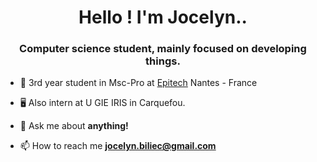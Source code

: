 <h1 align="center">Hello ! I'm Jocelyn..</h1>
<h3 align="center">Computer science student, mainly focused on developing things.</h3>

- :blue_book: 3rd year student in Msc-Pro at [Epitech](https://www.epitech.eu/fr/formations/msc-pro/) Nantes - France

- 🖥️ Also intern at U GIE IRIS in Carquefou.

- 💬 Ask me about **anything!**

- 📫 How to reach me **jocelyn.biliec@gmail.com**
